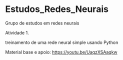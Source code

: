 # Estudos_Redes_Neurais
Grupo de estudos em redes neurais

Atividade 1.

treinamento de  uma rede neural simple usando Python



Material base e apoio: https://youtu.be/UaqzXSAaqkw
